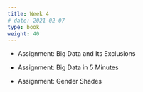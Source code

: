 ```yaml
---
title: Week 4
# date: 2021-02-07
type: book
weight: 40
---
```

- Assignment: Big Data and Its Exclusions
- Assignment: Big Data in 5 Minutes

- Assignment: Gender Shades